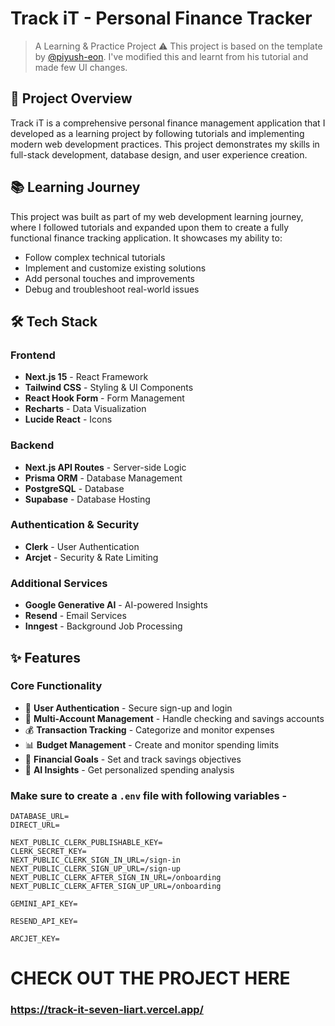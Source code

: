# Track iT - Personal Finance Tracker

> A Learning & Practice Project
> ⚠️ This project is based on the template by [@piyush-eon](https://github.com/piyush-eon). I've modified this and learnt from his tutorial and made few UI changes.


## 🎯 Project Overview

Track iT is a comprehensive personal finance management application that I developed as a learning project by following tutorials and implementing modern web development practices. This project demonstrates my skills in full-stack development, database design, and user experience creation.

## 📚 Learning Journey

This project was built as part of my web development learning journey, where I followed tutorials and expanded upon them to create a fully functional finance tracking application. It showcases my ability to:

- Follow complex technical tutorials
- Implement and customize existing solutions
- Add personal touches and improvements
- Debug and troubleshoot real-world issues

## 🛠️ Tech Stack

### Frontend
- **Next.js 15** - React Framework
- **Tailwind CSS** - Styling & UI Components
- **React Hook Form** - Form Management
- **Recharts** - Data Visualization
- **Lucide React** - Icons

### Backend
- **Next.js API Routes** - Server-side Logic
- **Prisma ORM** - Database Management
- **PostgreSQL** - Database
- **Supabase** - Database Hosting

### Authentication & Security
- **Clerk** - User Authentication
- **Arcjet** - Security & Rate Limiting

### Additional Services
- **Google Generative AI** - AI-powered Insights
- **Resend** - Email Services
- **Inngest** - Background Job Processing

## ✨ Features

### Core Functionality
- 🔐 **User Authentication** - Secure sign-up and login
- 🏦 **Multi-Account Management** - Handle checking and savings accounts
- 💰 **Transaction Tracking** - Categorize and monitor expenses
- 📊 **Budget Management** - Create and monitor spending limits
- 🎯 **Financial Goals** - Set and track savings objectives
- 🤖 **AI Insights** - Get personalized spending analysis

### Make sure to create a `.env` file with following variables -

```
DATABASE_URL=
DIRECT_URL=

NEXT_PUBLIC_CLERK_PUBLISHABLE_KEY=
CLERK_SECRET_KEY=
NEXT_PUBLIC_CLERK_SIGN_IN_URL=/sign-in
NEXT_PUBLIC_CLERK_SIGN_UP_URL=/sign-up
NEXT_PUBLIC_CLERK_AFTER_SIGN_IN_URL=/onboarding
NEXT_PUBLIC_CLERK_AFTER_SIGN_UP_URL=/onboarding

GEMINI_API_KEY=

RESEND_API_KEY=

ARCJET_KEY=
```
# CHECK OUT THE PROJECT HERE 
### https://track-it-seven-liart.vercel.app/
